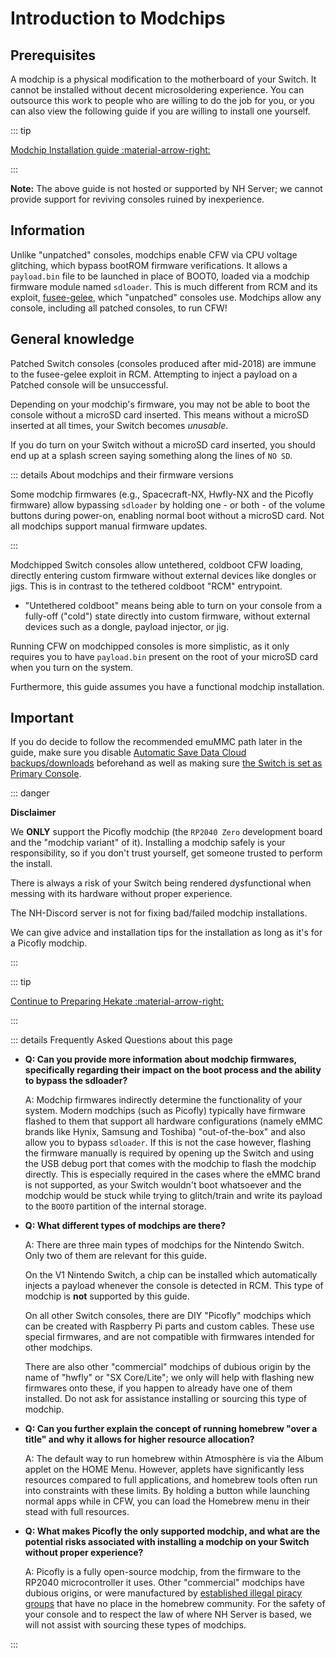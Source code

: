 # Introduction to Modchips

## Prerequisites

A modchip is a physical modification to the motherboard of your Switch. It cannot be installed without decent microsoldering experience. You can outsource this work to people who are willing to do the job for you, or you can also view the following guide if you are willing to install one yourself.

::: tip

[Modchip Installation guide :material-arrow-right:](https://guide.nx-modchip.info/)

:::

**Note:** The above guide is not hosted or supported by NH Server; we cannot provide support for reviving consoles ruined by inexperience.

## Information
Unlike "unpatched" consoles, modchips enable CFW via CPU voltage glitching, which bypass bootROM firmware verifications. It allows a ``payload.bin`` file to be launched in place of BOOT0, loaded via a modchip firmware module named `sdloader`. This is much different from RCM and its exploit, [fusee-gelee](https://github.com/Qyriad/fusee-launcher/blob/master/report/fusee_gelee.md), which "unpatched" consoles use.
Modchips allow any console, including all patched consoles, to run CFW!

## General knowledge

Patched Switch consoles (consoles produced after mid-2018) are immune to the fusee-gelee exploit in RCM. Attempting to inject a payload on a Patched console will be unsuccessful.

Depending on your modchip's firmware, you may not be able to boot the console without a microSD card inserted.
This means without a microSD inserted at all times, your Switch becomes *unusable*.

If you do turn on your Switch without a microSD card inserted, you should end up at a splash screen saying something along the lines of `NO SD`.

::: details About modchips and their firmware versions

Some modchip firmwares (e.g., Spacecraft-NX, Hwfly-NX and the Picofly firmware) allow bypassing `sdloader` by holding one - or both - of the volume buttons during power-on, enabling normal boot without a microSD card. Not all modchips support manual firmware updates.

:::

Modchipped Switch consoles allow untethered, coldboot CFW loading, directly entering custom firmware without external devices like dongles or jigs. This is in contrast to the tethered coldboot "RCM" entrypoint.

- "Untethered coldboot" means being able to turn on your console from a fully-off ("cold") state directly into custom firmware, without external devices such as a dongle, payload injector, or jig.

Running CFW on modchipped consoles is more simplistic, as it only requires you to have `payload.bin` present on the root of your microSD card when you turn on the system.

Furthermore, this guide assumes you have a functional modchip installation.

## Important
If you do decide to follow the recommended emuMMC path later in the guide, make sure you disable [Automatic Save Data Cloud backups/downloads](https://www.nintendo.co.uk/Support/Nintendo-Switch/How-to-Enable-Disable-Automatic-Save-Data-Backups-and-Downloads-1434310.html) beforehand as well as making sure [the Switch is set as Primary Console](https://en-americas-support.nintendo.com/app/answers/detail/a_id/22453/~/how-to-change-the-primary-console-for-your-nintendo-account).


::: danger

**Disclaimer**

We **ONLY** support the Picofly modchip (the `RP2040 Zero` development board and the "modchip variant" of it). Installing a modchip safely is your responsibility, so if you don't trust yourself, get someone trusted to perform the install.

There is always a risk of your Switch being rendered dysfunctional when messing with its hardware without proper experience.

The NH-Discord server is not for fixing bad/failed modchip installations.

We can give advice and installation tips for the installation as long as it's for a Picofly modchip.

:::

::: tip

[Continue to Preparing Hekate :material-arrow-right:](preparing_hekate)

:::

::: details Frequently Asked Questions about this page

- **Q: Can you provide more information about modchip firmwares, specifically regarding their impact on the boot process and the ability to bypass the sdloader?**

    A: Modchip firmwares indirectly determine the functionality of your system. Modern modchips (such as Picofly) typically have firmware flashed to them that support all hardware configurations (namely eMMC brands like Hynix, Samsung and Toshiba) "out-of-the-box" and also allow you to bypass `sdloader`. If this is not the case however, flashing the firmware manually is required by opening up the Switch and using the USB debug port that comes with the modchip to flash the modchip directly. This is especially required in the cases where the eMMC brand is not supported, as your Switch wouldn't boot whatsoever and the modchip would be stuck while trying to glitch/train and write its payload to the `BOOT0` partition of the internal storage.

- **Q: What different types of modchips are there?**

    A: There are three main types of modchips for the Nintendo Switch. Only two of them are relevant for this guide.

    On the V1 Nintendo Switch, a chip can be installed which automatically injects a payload whenever the console is detected in RCM. This type of modchip is **not** supported by this guide.

    On all other Switch consoles, there are DIY "Picofly" modchips which can be created with Raspberry Pi parts and custom cables. These use special firmwares, and are not compatible with firmwares intended for other modchips.

    There are also other "commercial" modchips of dubious origin by the name of "hwfly" or "SX Core/Lite"; we only will help with flashing new firmwares onto these, if you happen to already have one of them installed. Do not ask for assistance installing or sourcing this type of modchip.

- **Q: Can you further explain the concept of running homebrew "over a title" and why it allows for higher resource allocation?**

    A: The default way to run homebrew within Atmosphère is via the Album applet on the HOME Menu. However, applets have significantly less resources compared to full applications, and homebrew tools often run into constraints with these limits. By holding a button while launching normal apps while in CFW, you can load the Homebrew menu in their stead with full resources.

- **Q: What makes Picofly the only supported modchip, and what are the potential risks associated with installing a modchip on your Switch without proper experience?**

    A: Picofly is a fully open-source modchip, from the firmware to the RP2040 microcontroller it uses. Other "commercial" modchips have dubious origins, or were manufactured by [established illegal piracy groups](https://www.justice.gov/opa/pr/two-members-notorious-videogame-piracy-group-team-xecuter-custody) that have no place in the homebrew community. For the safety of your console and to respect the law of where NH Server is based, we will not assist with sourcing these types of modchips.

:::
